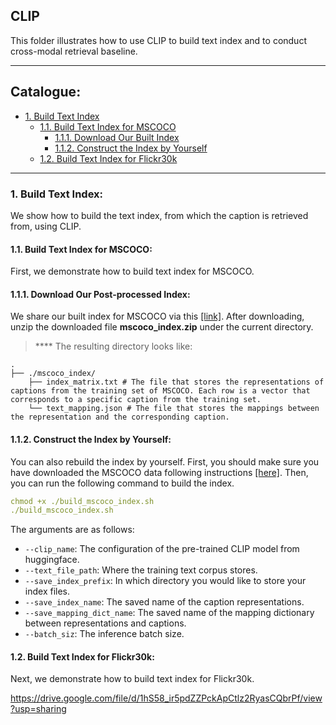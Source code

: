 ## CLIP
This folder illustrates how to use CLIP to build text index and to conduct cross-modal retrieval baseline.

****
## Catalogue:
* <a href='#index'>1. Build Text Index</a>
    * <a href='#mscoco'>1.1. Build Text Index for MSCOCO</a>
        * <a href='#download_mscoco_index'>1.1.1. Download Our Built Index</a>
        * <a href='#process_mscoco_index'>1.1.2. Construct the Index by Yourself</a>
    * <a href='#flickr30k'>1.2. Build Text Index for Flickr30k</a>

****

<span id='index'/>

### 1. Build Text Index:
We show how to build the text index, from which the caption is retrieved from, using CLIP.

<span id='mscoco'/>

#### 1.1. Build Text Index for MSCOCO:
First, we demonstrate how to build text index for MSCOCO.

<span id='download_mscoco_index'/>

#### 1.1.1. Download Our Post-processed Index:
We share our built index for MSCOCO via this [[link]](https://drive.google.com/file/d/1Dx_RPeAmydS6ZYuiJ-dLlK9-DjDZkxAh/view?usp=sharing). After downloading, unzip the downloaded file **mscoco_index.zip** under the current directory.

> **** The resulting directory looks like:

    .
    ├── ./mscoco_index/                    
        ├── index_matrix.txt # The file that stores the representations of captions from the training set of MSCOCO. Each row is a vector that corresponds to a specific caption from the training set.
        └── text_mapping.json # The file that stores the mappings between the representation and the corresponding caption.

<span id='process_mscoco_index'/>

#### 1.1.2. Construct the Index by Yourself:

You can also rebuild the index by yourself. First, you should make sure you have downloaded the MSCOCO data following instructions [[here]](https://github.com/yxuansu/MAGIC/tree/main/image_captioning/data#1-mscoco-benchmark). Then, you can run the following command to build the index.
```yaml
chmod +x ./build_mscoco_index.sh
./build_mscoco_index.sh
```
The arguments are as follows:
* `--clip_name`: The configuration of the pre-trained CLIP model from huggingface.
* `--text_file_path`: Where the training text corpus stores.
* `--save_index_prefix`: In which directory you would like to store your index files.
* `--save_index_name`: The saved name of the caption representations.
* `--save_mapping_dict_name`: The saved name of the mapping dictionary between representations and captions.
* `--batch_siz`: The inference batch size.


<span id='flickr30k'/>

#### 1.2. Build Text Index for Flickr30k:
Next, we demonstrate how to build text index for Flickr30k.

https://drive.google.com/file/d/1hS58_ir5pdZZPckApCtlz2RyasCQbrPf/view?usp=sharing


